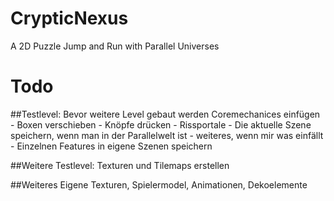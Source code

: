 # CrypticNexus
 A 2D Puzzle Jump and Run with Parallel Universes

# Todo
##Testlevel:
Bevor weitere Level gebaut werden Coremechanices einfügen
	-	Boxen verschieben
	-	Knöpfe drücken
	-	Rissportale
	-	Die aktuelle Szene speichern, wenn man in der Parallelwelt ist
	-	weiteres, wenn mir was einfällt
	-	Einzelnen Features in eigene Szenen speichern

##Weitere Testlevel:
Texturen und Tilemaps erstellen

##Weiteres
Eigene Texturen, Spielermodel, Animationen, Dekoelemente
